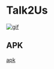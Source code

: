 # Talk2Us
<a href="https://imgbb.com/"><img src="https://i.ibb.co/wcFr68X/gif.gif" alt="gif" border="0"></a>

## APK 
[apk](https://github.com/Dhruv-android/Talk2Us/archive/1.0.zip)
